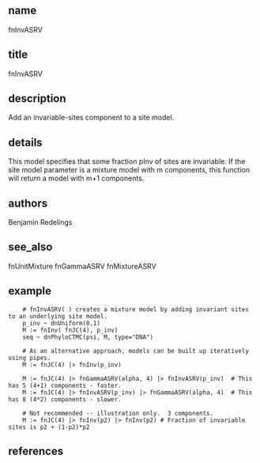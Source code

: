 ## name
fnInvASRV
## title
fnInvASRV
## description
Add an invariable-sites component to a site model.
## details
This model specifies that some fraction pInv of sites are invariable.
If the site model parameter is a mixture model with m components, this function will return a model with
m+1 components.
## authors
Benjamin Redelings
## see_also
fnUnitMixture
fnGammaASRV
fnMixtureASRV
## example
        # fnInvASRV( ) creates a mixture model by adding invariant sites to an underlying site model.
        p_inv ~ dnUniform(0,1)
        M := fnInv( fnJC(4), p_inv)
        seq ~ dnPhyloCTMC(psi, M, type="DNA")

        # As an alternative approach, models can be built up iteratively using pipes.
        M := fnJC(4) |> fnInv(p_inv)

        M := fnJC(4) |> fnGammaASRV(alpha, 4) |> fnInvASRV(p_inv)  # This has 5 (4+1) components - faster.
        M := fnJC(4) |> fnInvASRV(p_inv) |> fnGammaASRV(alpha, 4)  # This has 8 (4*2) components - slower.

        # Not recommended -- illustration only.  3 components.
        M := fnJC(4) |> fnInv(p2) |> fnInv(p2) # Fraction of invariable sites is p2 + (1-p2)*p2
## references

